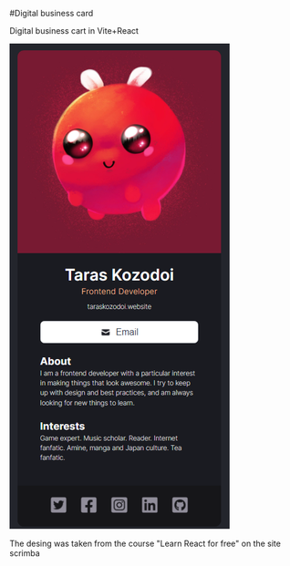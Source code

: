 #Digital business card

Digital business cart in Vite+React

![alt text](./example.png)

The desing was taken from the course "Learn React for free" on the site scrimba